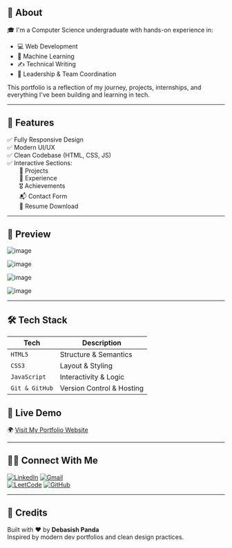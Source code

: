 
## 📌 About

🎓 I'm a Computer Science undergraduate with hands-on experience in:
- 💻 Web Development
- 🧠 Machine Learning
- ✍️ Technical Writing
- 👥 Leadership & Team Coordination

This portfolio is a reflection of my journey, projects, internships, and everything I've been building and learning in tech.

---

## 🚀 Features

✅ Fully Responsive Design  
✅ Modern UI/UX  
✅ Clean Codebase (HTML, CSS, JS)  
✅ Interactive Sections:  
  📂 Projects  
  💼 Experience  
  🎖️ Achievements  
  📬 Contact Form  
  📄 Resume Download

---

## 📸 Preview

![image](https://github.com/user-attachments/assets/421e010a-aa07-4e0d-a64c-4b859021df46)

![image](https://github.com/user-attachments/assets/4fbf0640-03c3-4e93-b0d4-c85322af1399)

![image](https://github.com/user-attachments/assets/ecfb0732-44df-42e8-90f7-df1ff84906b1)


![image](https://github.com/user-attachments/assets/44e1e6aa-9dd9-4838-bc6b-0734fb5610a3)



---

## 🛠️ Tech Stack

| Tech       | Description               |
|------------|---------------------------|
| `HTML5`    | Structure & Semantics     |
| `CSS3`     | Layout & Styling          |
| `JavaScript` | Interactivity & Logic    |
| `Git & GitHub` | Version Control & Hosting |---

## 🔗 Live Demo

🌍 [Visit My Portfolio Website](https://your-portfolio-link.com)

---

## 🙋‍♂️ Connect With Me

[![LinkedIn](https://img.shields.io/badge/-LinkedIn-blue?style=flat-square&logo=linkedin&logoColor=white)]([https://linkedin.com/in/your-profile](https://www.linkedin.com/in/debasish-panda-6852a824b))  
[![Gmail](https://img.shields.io/badge/-Gmail-red?style=flat-square&logo=gmail&logoColor=white)](mailto:your-debasish2003panda@gmail.com)  
[![LeetCode](https://img.shields.io/badge/-LeetCode-black?style=flat-square&logo=leetcode&logoColor=yellow)]([https://leetcode.com/u/Rkg6Kk8UDc/](https://leetcode.com/u/Rkg6Kk8UDc/))  
[![GitHub](https://img.shields.io/badge/-GitHub-181717?style=flat-square&logo=github&logoColor=white)]([https://github.com/your-username](https://github.com/Debasish-1969))

---

## 🙌 Credits

Built with ❤️ by **Debasish Panda**  
Inspired by modern dev portfolios and clean design practices.
